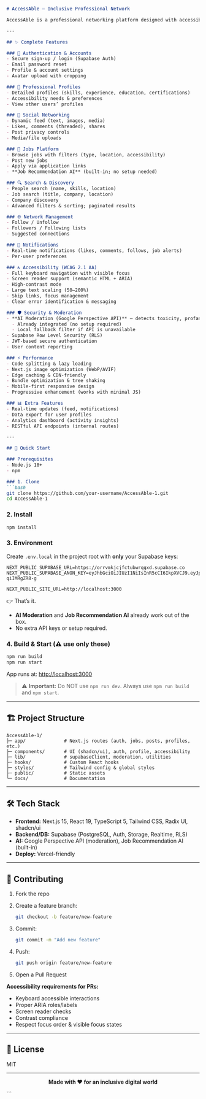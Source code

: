 ````markdown
# AccessAble – Inclusive Professional Network

AccessAble is a professional networking platform designed with accessibility at its core—an inclusive space where everyone can connect, share, and grow their careers.

---

## ✨ Complete Features

### 🔐 Authentication & Accounts
- Secure sign-up / login (Supabase Auth)
- Email password reset
- Profile & account settings
- Avatar upload with cropping

### 👤 Professional Profiles
- Detailed profiles (skills, experience, education, certifications)
- Accessibility needs & preferences
- View other users’ profiles

### 📱 Social Networking
- Dynamic feed (text, images, media)
- Likes, comments (threaded), shares
- Post privacy controls
- Media/file uploads

### 💼 Jobs Platform
- Browse jobs with filters (type, location, accessibility)
- Post new jobs
- Apply via application links
- **Job Recommendation AI** (built-in; no setup needed)

### 🔍 Search & Discovery
- People search (name, skills, location)
- Job search (title, company, location)
- Company discovery
- Advanced filters & sorting; paginated results

### 🌐 Network Management
- Follow / Unfollow
- Followers / Following lists
- Suggested connections

### 🔔 Notifications
- Real-time notifications (likes, comments, follows, job alerts)
- Per-user preferences

### ♿ Accessibility (WCAG 2.1 AA)
- Full keyboard navigation with visible focus
- Screen reader support (semantic HTML + ARIA)
- High-contrast mode
- Large text scaling (50–200%)
- Skip links, focus management
- Clear error identification & messaging

### 🛡️ Security & Moderation
- **AI Moderation (Google Perspective API)** – detects toxicity, profanity, threats, identity attacks  
  - Already integrated (no setup required)  
  - Local fallback filter if API is unavailable  
- Supabase Row Level Security (RLS)
- JWT-based secure authentication
- User content reporting

### ⚡ Performance
- Code splitting & lazy loading
- Next.js image optimization (WebP/AVIF)
- Edge caching & CDN-friendly
- Bundle optimization & tree shaking
- Mobile-first responsive design
- Progressive enhancement (works with minimal JS)

### 📊 Extra Features
- Real-time updates (feed, notifications)
- Data export for user profiles
- Analytics dashboard (activity insights)
- RESTful API endpoints (internal routes)

---

## 🚀 Quick Start

### Prerequisites
- Node.js 18+  
- npm

### 1. Clone
```bash
git clone https://github.com/your-username/AccessAble-1.git
cd AccessAble-1
````

### 2. Install

```bash
npm install
```

### 3. Environment

Create `.env.local` in the project root with **only** your Supabase keys:

```env
NEXT_PUBLIC_SUPABASE_URL=https://orrvmkjcjfctubwrqgxd.supabase.co
NEXT_PUBLIC_SUPABASE_ANON_KEY=eyJhbGciOiJIUzI1NiIsInR5cCI6IkpXVCJ9.eyJpc3MiOiJzdXBhYmFzZSIsInJlZiI6Im9ycnZta2pjamZjdHVid3JxZ3hkIiwicm9sZSI6ImFub24iLCJpYXQiOjE3NTI3NzM4MjIsImV4cCI6MjA2ODM0OTgyMn0.0w8S0wYDrbYseQFngnNcmE8Sw0B4hfQ-qiIMRgZR8-g

NEXT_PUBLIC_SITE_URL=http://localhost:3000
```

👉 That’s it.

* **AI Moderation** and **Job Recommendation AI** already work out of the box.
* No extra API keys or setup required.

### 4. Build & Start (⚠️ use only these)

```bash
npm run build
npm run start
```

App runs at: [http://localhost:3000](http://localhost:3000)

> ⚠️ **Important:** Do NOT use `npm run dev`. Always use `npm run build` and `npm start`.

---

## 🏗️ Project Structure

```
AccessAble-1/
├─ app/              # Next.js routes (auth, jobs, posts, profiles, etc.)
├─ components/       # UI (shadcn/ui), auth, profile, accessibility
├─ lib/              # supabaseClient, moderation, utilities
├─ hooks/            # Custom React hooks
├─ styles/           # Tailwind config & global styles
├─ public/           # Static assets
└─ docs/             # Documentation
```

---

## 🛠️ Tech Stack

* **Frontend:** Next.js 15, React 19, TypeScript 5, Tailwind CSS, Radix UI, shadcn/ui
* **Backend/DB:** Supabase (PostgreSQL, Auth, Storage, Realtime, RLS)
* **AI:** Google Perspective API (moderation), Job Recommendation AI (built-in)
* **Deploy:** Vercel-friendly

---

## 🤝 Contributing

1. Fork the repo
2. Create a feature branch:

   ```bash
   git checkout -b feature/new-feature
   ```
3. Commit:

   ```bash
   git commit -m "Add new feature"
   ```
4. Push:

   ```bash
   git push origin feature/new-feature
   ```
5. Open a Pull Request

**Accessibility requirements for PRs:**

* Keyboard accessible interactions
* Proper ARIA roles/labels
* Screen reader checks
* Contrast compliance
* Respect focus order & visible focus states

---

## 📄 License

MIT

---

<div align="center">

**Made with ❤️ for an inclusive digital world**

</div>
```
